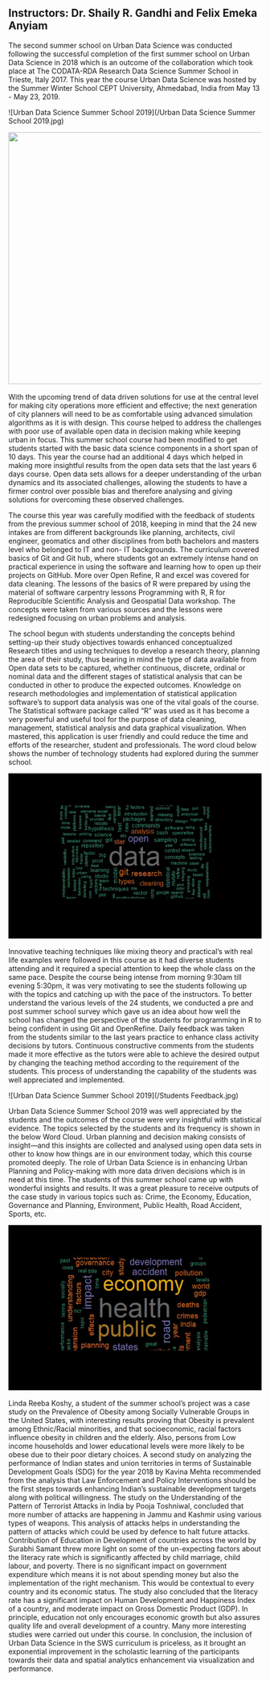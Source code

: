 ## Instructors: Dr. Shaily R. Gandhi and Felix Emeka Anyiam 


The second summer school on Urban Data Science was conducted following the successful completion of the first summer school on Urban Data Science in 2018 which is an outcome of the collaboration which took place at The CODATA-RDA Research Data Science Summer School in Trieste, Italy 2017. This year the course Urban Data Science was hosted by the Summer Winter School CEPT University, Ahmedabad, India from May 13 - May 23, 2019.

![Urban Data Science Summer School 2019](/Urban Data Science Summer School 2019.jpg)

<img src="Urban Data Science Summer School 2019.jpg" width="800" height="500">

With the upcoming trend of data driven solutions for use at the central level for making city operations more efficient and effective; the next generation of city planners will need to be as comfortable using advanced simulation algorithms as it is with design. This course helped to address the challenges with poor use of available open data in decision making while keeping urban in focus. This summer school course had been modified to get students started with the basic data science components in a short span of 10 days. This year the course had an additional 4 days which helped in making more insightful results from the open data sets that the last years 6 days course. Open data sets allows for a deeper understanding of the urban dynamics and its associated challenges, allowing the students to have a firmer control over possible bias and therefore analysing and giving solutions for overcoming these observed challenges.

The course this year was carefully modified with the feedback of students from the previous summer school of 2018, keeping in mind that the 24 new intakes are from different backgrounds like planning, architects, civil engineer, geomatics and other disciplines from both bachelors and masters level who belonged to IT and non- IT backgrounds. The curriculum covered basics of Git and Git hub, where students got an extremely intense hand on practical experience in using the software and learning how to open up their projects on GitHub. More over Open Refine, R and excel was covered for data cleaning. The lessons of the basics of R were prepared by using the material of software carpentry lessons Programming with R, R for Reproducible Scientific Analysis and Geospatial Data workshop. The concepts were taken from various sources and the lessons were redesigned focusing on urban problems and analysis. 

The school begun with students understanding the concepts behind setting-up their study objectives towards enhanced conceptualized Research titles and using techniques to develop a research theory, planning the area of their study, thus bearing in mind the type of data available from Open data sets to be captured, whether continuous, discrete, ordinal or nominal data and the different stages of statistical analysis that can be conducted in other to produce the expected outcomes. Knowledge on research methodologies and implementation of statistical application software’s to support data analysis was one of the vital goals of the course. The Statistical software package called “R” was used as it has become a very powerful and useful tool for the purpose of data cleaning, management, statistical analysis and data graphical visualization. When mastered, this application is user friendly and could reduce the time and efforts of the researcher, student and professionals. The word cloud below shows the number of technology students had explored during the summer school. 
 
![Urban Data Science Summer School 2019](/StudentWordCloud.jpg)

Innovative teaching techniques like mixing theory and practical’s with real life examples were followed in this course as it had diverse students attending and it required a special attention to keep the whole class on the same pace. Despite the course being intense from morning 9:30am till evening 5:30pm, it was very motivating to see the students following up with the topics and catching up with the pace of the instructors. To better understand the various levels of the 24 students, we conducted a pre and post summer school survey which gave us an idea about how well the school has changed the perspective of the students for programming in R to being confident in using Git and OpenRefine. Daily feedback was taken from the students similar to the last years practice to enhance class activity decisions by tutors. Continuous constructive comments from the students made it more effective as the tutors were able to achieve the desired output by changing the teaching method according to the requirement of the students. This process of understanding the capability of the students was well appreciated and implemented.

![Urban Data Science Summer School 2019](/Students Feedback.jpg)
 
Urban Data Science Summer School 2019 was well appreciated by the students and the outcomes of the course were very insightful with statistical evidence. The topics selected by the students and its frequency is shown in the below Word Cloud. Urban planning and decision making consists of insight—and this insights are collected and analysed using open data sets in other to know how things are in our environment today, which this course promoted deeply. The role of Urban Data Science is in enhancing Urban Planning and Policy-making with more data driven decisions which is in need at this time. The students of this summer school came up with wonderful insights and results. It was a great pleasure to receive outputs of the case study in various topics such as: Crime, the Economy, Education, Governance and Planning, Environment, Public Health, Road Accident, Sports, etc. 
 
 ![Urban Data Science Summer School 2019](/TopicWordCloud.jpg)
 
Linda Reeba Koshy, a student of the summer school’s project was a case study on the Prevalence of Obesity among Socially Vulnerable Groups in the United States, with interesting results proving that Obesity is prevalent among Ethnic/Racial minorities, and that socioeconomic, racial factors influence obesity in children and the elderly. Also, persons from Low income households and lower educational levels were more likely to be obese due to their poor dietary choices. A second study on analyzing the performance of Indian states and union territories in terms of Sustainable Development Goals (SDG) for the year 2018 by Kavina Mehta recommended from the analysis that Law Enforcement and Policy Interventions should be the first steps towards enhancing Indian’s sustainable development targets along with political willingness. The study on the Understanding of the Pattern of Terrorist Attacks in India by Pooja Toshniwal, concluded that more number of attacks are happening in Jammu and Kashmir using various types of weapons. This analysis of attacks helps in understanding the pattern of attacks which could be used by defence to halt future attacks. Contribution of Education in Development of countries across the world by Surabhi Samant threw more light on some of the un-expecting factors about the literacy rate which is significantly affected by child marriage, child labour, and poverty. There is no significant impact on government expenditure which means it is not about spending money but also the implementation of the right mechanism. This would be contextual to every country and its economic status. The study also concluded that the literacy rate has a significant impact on Human Development and Happiness Index of a country, and moderate impact on Gross Domestic Product (GDP). In principle, education not only encourages economic growth but also assures quality life and overall development of a country. Many more interesting studies were carried out under this course. In conclusion, the inclusion of Urban Data Science in the SWS curriculum is priceless, as it brought an exponential improvement in the scholastic learning of the participants towards their data and spatial analytics enhancement via visualization and performance.

